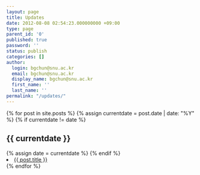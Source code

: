 ```yaml
---
layout: page
title: Updates
date: 2012-08-08 02:54:23.000000000 +09:00
type: page
parent_id: '0'
published: true
password: ''
status: publish
categories: []
author:
  login: bgchun@snu.ac.kr
  email: bgchun@snu.ac.kr
  display_name: bgchun@snu.ac.kr
  first_name: ''
  last_name: ''
permalink: "/updates/"
---
```


<div class="mt-2">
{% for post in site.posts %}
  {% assign currentdate = post.date | date: "%Y" %}
  {% if currentdate != date %}
    <h2 class="mb-1 mt-3" id="y{{currentdate}}">{{ currentdate }}</h2>
    {% assign date = currentdate %}
  {% endif %}
    <li><a href="{{ post.url }}">{{ post.title }}</a></li>
{% endfor %}
</div>
